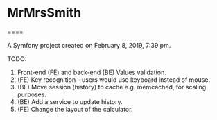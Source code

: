 # MrMrsSmith
====

A Symfony project created on February 8, 2019, 7:39 pm.


TODO:
1. Front-end (FE) and back-end (BE) Values validation.
2. (FE) Key recognition - users would use keyboard instead of mouse.
3. (BE) Move session (history) to cache e.g. memcached, for scaling purposes.
4. (BE) Add a service to update history.
5. (FE) Change the layout of the calculator.